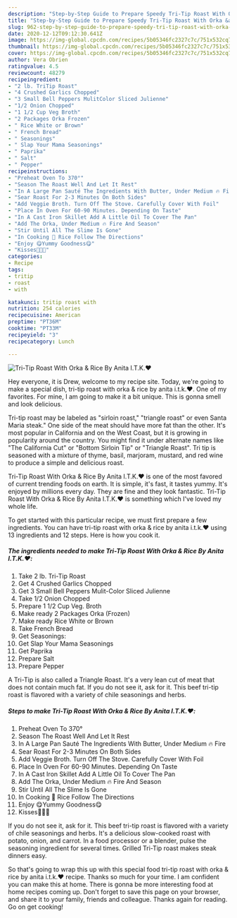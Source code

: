 ```yaml
---
description: "Step-by-Step Guide to Prepare Speedy Tri-Tip Roast With Orka &amp;amp; Rice By Anita I.T.K.♥️"
title: "Step-by-Step Guide to Prepare Speedy Tri-Tip Roast With Orka &amp;amp; Rice By Anita I.T.K.♥️"
slug: 962-step-by-step-guide-to-prepare-speedy-tri-tip-roast-with-orka-and-amp-rice-by-anita-itk
date: 2020-12-12T09:12:30.641Z
image: https://img-global.cpcdn.com/recipes/5b05346fc2327c7c/751x532cq70/tri-tip-roast-with-orka-rice-by-anita-itk♥️-recipe-main-photo.jpg
thumbnail: https://img-global.cpcdn.com/recipes/5b05346fc2327c7c/751x532cq70/tri-tip-roast-with-orka-rice-by-anita-itk♥️-recipe-main-photo.jpg
cover: https://img-global.cpcdn.com/recipes/5b05346fc2327c7c/751x532cq70/tri-tip-roast-with-orka-rice-by-anita-itk♥️-recipe-main-photo.jpg
author: Vera Obrien
ratingvalue: 4.5
reviewcount: 48279
recipeingredient:
- "2 lb. TriTip Roast"
- "4 Crushed Garlics Chopped"
- "3 Small Bell Peppers MulitColor Sliced Julienne"
- "1/2 Onion Chopped"
- "1 1/2 Cup Veg Broth"
- "2 Packages Orka Frozen"
- " Rice White or Brown"
- " French Bread"
- " Seasonings"
- " Slap Your Mama Seasonings"
- " Paprika"
- " Salt"
- " Pepper"
recipeinstructions:
- "Preheat Oven To 370°"
- "Season The Roast Well And Let It Rest"
- "In A Large Pan Sauté The Ingredients With Butter, Under Medium 🔥 Fire"
- "Sear Roast For 2-3 Minutes On Both Sides"
- "Add Veggie Broth. Turn Off The Stove. Carefully Cover With Foil"
- "Place In Oven For 60-90 Minutes. Depending On Taste"
- "In A Cast Iron Skillet Add A Little Oil To Cover The Pan"
- "Add The Orka, Under Medium 🔥 Fire And Season"
- "Stir Until All The Slime Is Gone"
- "In Cooking 🍚 Rice Follow The Directions"
- "Enjoy 😋Yummy Goodness😋"
- "Kisses💋💋💋"
categories:
- Recipe
tags:
- tritip
- roast
- with

katakunci: tritip roast with 
nutrition: 254 calories
recipecuisine: American
preptime: "PT36M"
cooktime: "PT33M"
recipeyield: "3"
recipecategory: Lunch

---
```



![Tri-Tip Roast With Orka &amp; Rice By Anita I.T.K.♥️](https://img-global.cpcdn.com/recipes/5b05346fc2327c7c/751x532cq70/tri-tip-roast-with-orka-rice-by-anita-itk♥️-recipe-main-photo.jpg)

Hey everyone, it is Drew, welcome to my recipe site. Today, we're going to make a special dish, tri-tip roast with orka &amp; rice by anita i.t.k.♥️. One of my favorites. For mine, I am going to make it a bit unique. This is gonna smell and look delicious.

Tri-tip roast may be labeled as &#34;sirloin roast,&#34; &#34;triangle roast&#34; or even Santa Maria steak.&#34; One side of the meat should have more fat than the other. It&#39;s most popular in California and on the West Coast, but it is growing in popularity around the country. You might find it under alternate names like &#34;The California Cut&#34; or &#34;Bottom Sirloin Tip&#34; or &#34;Triangle Roast&#34;. Tri tip is seasoned with a mixture of thyme, basil, marjoram, mustard, and red wine to produce a simple and delicious roast.

Tri-Tip Roast With Orka &amp; Rice By Anita I.T.K.♥️ is one of the most favored of current trending foods on earth. It is simple, it's fast, it tastes yummy. It's enjoyed by millions every day. They are fine and they look fantastic. Tri-Tip Roast With Orka &amp; Rice By Anita I.T.K.♥️ is something which I've loved my whole life.


To get started with this particular recipe, we must first prepare a few ingredients. You can have tri-tip roast with orka &amp; rice by anita i.t.k.♥️ using 13 ingredients and 12 steps. Here is how you cook it.

<!--inarticleads1-->

##### The ingredients needed to make Tri-Tip Roast With Orka &amp; Rice By Anita I.T.K.♥️:

1. Take 2 lb. Tri-Tip Roast
1. Get 4 Crushed Garlics Chopped
1. Get 3 Small Bell Peppers Mulit-Color Sliced Julienne
1. Take 1/2 Onion Chopped
1. Prepare 1 1/2 Cup Veg. Broth
1. Make ready 2 Packages Orka (Frozen)
1. Make ready  Rice White or Brown
1. Take  French Bread
1. Get  Seasonings:
1. Get  Slap Your Mama Seasonings
1. Get  Paprika
1. Prepare  Salt
1. Prepare  Pepper


A Tri-Tip is also called a Triangle Roast. It&#39;s a very lean cut of meat that does not contain much fat. If you do not see it, ask for it. This beef tri-tip roast is flavored with a variety of chile seasonings and herbs. 

<!--inarticleads2-->

##### Steps to make Tri-Tip Roast With Orka &amp; Rice By Anita I.T.K.♥️:

1. Preheat Oven To 370°
1. Season The Roast Well And Let It Rest
1. In A Large Pan Sauté The Ingredients With Butter, Under Medium 🔥 Fire
1. Sear Roast For 2-3 Minutes On Both Sides
1. Add Veggie Broth. Turn Off The Stove. Carefully Cover With Foil
1. Place In Oven For 60-90 Minutes. Depending On Taste
1. In A Cast Iron Skillet Add A Little Oil To Cover The Pan
1. Add The Orka, Under Medium 🔥 Fire And Season
1. Stir Until All The Slime Is Gone
1. In Cooking 🍚 Rice Follow The Directions
1. Enjoy 😋Yummy Goodness😋
1. Kisses💋💋💋


If you do not see it, ask for it. This beef tri-tip roast is flavored with a variety of chile seasonings and herbs. It&#39;s a delicious slow-cooked roast with potato, onion, and carrot. In a food processor or a blender, pulse the seasoning ingredient for several times. Grilled Tri-Tip roast makes steak dinners easy. 

So that's going to wrap this up with this special food tri-tip roast with orka &amp; rice by anita i.t.k.♥️ recipe. Thanks so much for your time. I am confident you can make this at home. There is gonna be more interesting food at home recipes coming up. Don't forget to save this page on your browser, and share it to your family, friends and colleague. Thanks again for reading. Go on get cooking!
